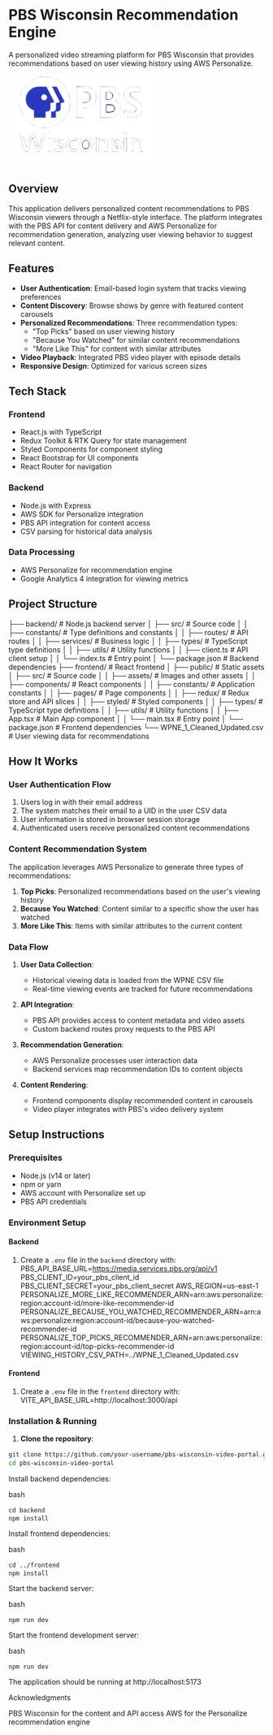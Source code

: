 # PBS Wisconsin Recommendation Engine

A personalized video streaming platform for PBS Wisconsin that provides recommendations based on user viewing history using AWS Personalize.

![PBS Wisconsin](./frontend/public/transparent_logo.png)

## Overview

This application delivers personalized content recommendations to PBS Wisconsin viewers through a Netflix-style interface. The platform integrates with the PBS API for content delivery and AWS Personalize for recommendation generation, analyzing user viewing behavior to suggest relevant content.

## Features

- **User Authentication**: Email-based login system that tracks viewing preferences
- **Content Discovery**: Browse shows by genre with featured content carousels
- **Personalized Recommendations**: Three recommendation types:
  - "Top Picks" based on user viewing history
  - "Because You Watched" for similar content recommendations
  - "More Like This" for content with similar attributes
- **Video Playback**: Integrated PBS video player with episode details
- **Responsive Design**: Optimized for various screen sizes

## Tech Stack

### Frontend
- React.js with TypeScript
- Redux Toolkit & RTK Query for state management
- Styled Components for component styling
- React Bootstrap for UI components
- React Router for navigation

### Backend
- Node.js with Express
- AWS SDK for Personalize integration
- PBS API integration for content access
- CSV parsing for historical data analysis

### Data Processing
- AWS Personalize for recommendation engine
- Google Analytics 4 integration for viewing metrics

## Project Structure

├── backend/                  # Node.js backend server
│   ├── src/                  # Source code
│   │   ├── constants/        # Type definitions and constants
│   │   ├── routes/           # API routes
│   │   ├── services/         # Business logic
│   │   ├── types/            # TypeScript type definitions
│   │   ├── utils/            # Utility functions
│   │   ├── client.ts         # API client setup
│   │   └── index.ts          # Entry point
│   └── package.json          # Backend dependencies
├── frontend/                 # React frontend
│   ├── public/               # Static assets
│   ├── src/                  # Source code
│   │   ├── assets/           # Images and other assets
│   │   ├── components/       # React components
│   │   ├── constants/        # Application constants
│   │   ├── pages/            # Page components
│   │   ├── redux/            # Redux store and API slices
│   │   ├── styled/           # Styled components
│   │   ├── types/            # TypeScript type definitions
│   │   ├── utils/            # Utility functions
│   │   ├── App.tsx           # Main App component
│   │   └── main.tsx          # Entry point
│   └── package.json          # Frontend dependencies
└── WPNE_1_Cleaned_Updated.csv # User viewing data for recommendations

## How It Works

### User Authentication Flow
1. Users log in with their email address
2. The system matches their email to a UID in the user CSV data
3. User information is stored in browser session storage
4. Authenticated users receive personalized content recommendations

### Content Recommendation System
The application leverages AWS Personalize to generate three types of recommendations:

1. **Top Picks**: Personalized recommendations based on the user's viewing history
2. **Because You Watched**: Content similar to a specific show the user has watched
3. **More Like This**: Items with similar attributes to the current content

### Data Flow

1. **User Data Collection**:
   - Historical viewing data is loaded from the WPNE CSV file
   - Real-time viewing events are tracked for future recommendations

2. **API Integration**:
   - PBS API provides access to content metadata and video assets
   - Custom backend routes proxy requests to the PBS API

3. **Recommendation Generation**:
   - AWS Personalize processes user interaction data
   - Backend services map recommendation IDs to content objects

4. **Content Rendering**:
   - Frontend components display recommended content in carousels
   - Video player integrates with PBS's video delivery system

## Setup Instructions

### Prerequisites
- Node.js (v14 or later)
- npm or yarn
- AWS account with Personalize set up
- PBS API credentials

### Environment Setup

#### Backend
1. Create a `.env` file in the `backend` directory with:
PBS_API_BASE_URL=https://media.services.pbs.org/api/v1
PBS_CLIENT_ID=your_pbs_client_id
PBS_CLIENT_SECRET=your_pbs_client_secret
AWS_REGION=us-east-1
PERSONALIZE_MORE_LIKE_RECOMMENDER_ARN=arn:aws:personalize:region:account-id/more-like-recommender-id
PERSONALIZE_BECAUSE_YOU_WATCHED_RECOMMENDER_ARN=arn:aws:personalize:region:account-id/because-you-watched-recommender-id
PERSONALIZE_TOP_PICKS_RECOMMENDER_ARN=arn:aws:personalize:region:account-id/top-picks-recommender-id
VIEWING_HISTORY_CSV_PATH=../WPNE_1_Cleaned_Updated.csv

#### Frontend
1. Create a `.env` file in the `frontend` directory with:
VITE_API_BASE_URL=http://localhost:3000/api

### Installation & Running

1. **Clone the repository**:
```bash
git clone https://github.com/your-username/pbs-wisconsin-video-portal.git
cd pbs-wisconsin-video-portal
```
Install backend dependencies:

bash
```
cd backend
npm install
```

Install frontend dependencies:

bash
```
cd ../frontend
npm install
```
Start the backend server:

bash
```cd ../backend
npm run dev
```

Start the frontend development server:

bash
```cd ../frontend
npm run dev
```

The application should be running at http://localhost:5173

Acknowledgments

PBS Wisconsin for the content and API access
AWS for the Personalize recommendation engine
